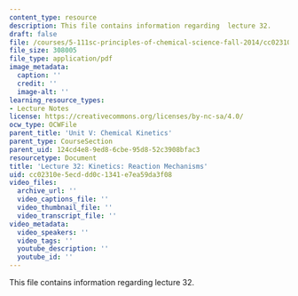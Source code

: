```yaml
---
content_type: resource
description: This file contains information regarding  lecture 32.
draft: false
file: /courses/5-111sc-principles-of-chemical-science-fall-2014/cc02310e5ecddd0c1341e7ea59da3f08_MIT5_111F14_Lecture32.pdf
file_size: 308005
file_type: application/pdf
image_metadata:
  caption: ''
  credit: ''
  image-alt: ''
learning_resource_types:
- Lecture Notes
license: https://creativecommons.org/licenses/by-nc-sa/4.0/
ocw_type: OCWFile
parent_title: 'Unit V: Chemical Kinetics'
parent_type: CourseSection
parent_uid: 124cd4e8-9ed8-6cbe-95d8-52c3908bfac3
resourcetype: Document
title: 'Lecture 32: Kinetics: Reaction Mechanisms'
uid: cc02310e-5ecd-dd0c-1341-e7ea59da3f08
video_files:
  archive_url: ''
  video_captions_file: ''
  video_thumbnail_file: ''
  video_transcript_file: ''
video_metadata:
  video_speakers: ''
  video_tags: ''
  youtube_description: ''
  youtube_id: ''
---
```

This file contains information regarding  lecture 32.